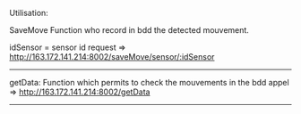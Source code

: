 Utilisation: 

SaveMove Function who record in bdd the detected mouvement.

idSensor = sensor id
request =>  http://163.172.141.214:8002/saveMove/sensor/:idSensor

-----------------------------------------------------------------

getData: 
Function which permits to check the mouvements in the bdd
appel =>   http://163.172.141.214:8002/getData 

-----------------------------------------------------------------
